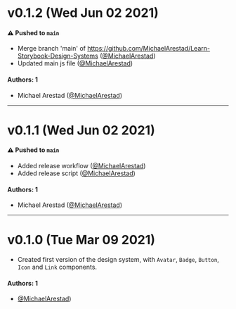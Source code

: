 # v0.1.2 (Wed Jun 02 2021)

#### ⚠️ Pushed to `main`

- Merge branch 'main' of https://github.com/MichaelArestad/Learn-Storybook-Design-Systems ([@MichaelArestad](https://github.com/MichaelArestad))
- Updated main js file ([@MichaelArestad](https://github.com/MichaelArestad))

#### Authors: 1

- Michael Arestad ([@MichaelArestad](https://github.com/MichaelArestad))

---

# v0.1.1 (Wed Jun 02 2021)

#### ⚠️ Pushed to `main`

- Added release workflow ([@MichaelArestad](https://github.com/MichaelArestad))
- Added release script ([@MichaelArestad](https://github.com/MichaelArestad))

#### Authors: 1

- Michael Arestad ([@MichaelArestad](https://github.com/MichaelArestad))

---

# v0.1.0 (Tue Mar 09 2021)

- Created first version of the design system, with `Avatar`, `Badge`, `Button`, `Icon` and `Link` components.

#### Authors: 1

- [@MichaelArestad](https://github.com/MichaelArestad))